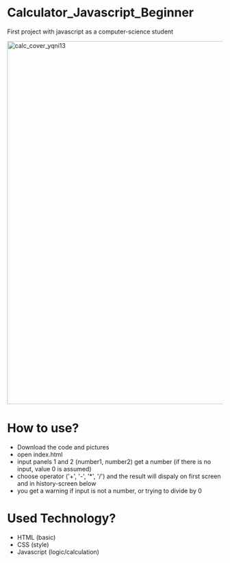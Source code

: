 # Calculator_Javascript_Beginner
First project with javascript as a computer-science student

<img width="849" alt="calc_cover_yqni13" src="https://user-images.githubusercontent.com/65848806/109382134-dcf44180-78de-11eb-9315-e5f5d9616fb7.png">

# How to use?
  - Download the code and pictures
  - open index.html
  - input panels 1 and 2 (number1, number2) get a number (if there is no input, value 0 is assumed)
  - choose operator ('+', '-', '*', '/') and the result will dispaly on first screen and in history-screen below
  - you get a warning if input is not a number, or trying to divide by 0

# Used Technology?
  - HTML (basic)
  - CSS  (style)
  - Javascript (logic/calculation)
